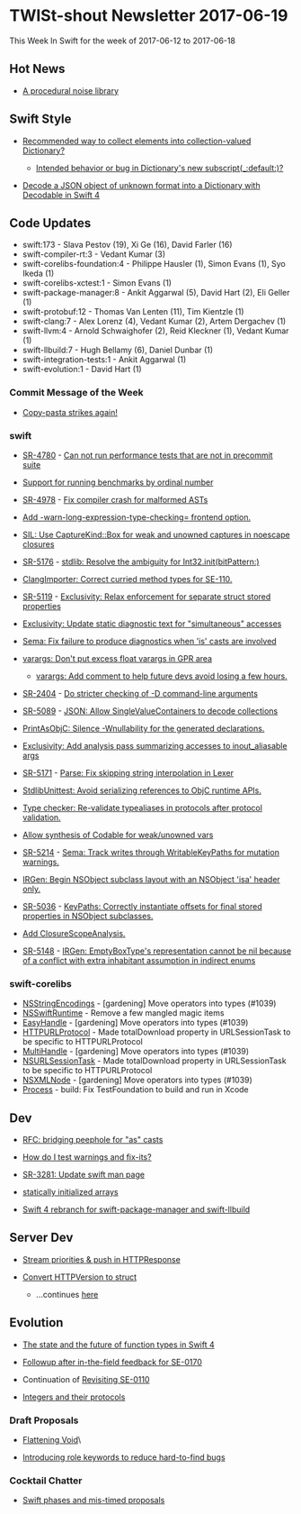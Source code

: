 # TWISt-shout Newsletter 2017-06-19
This Week In Swift for the week of 2017-06-12 to 2017-06-18

## Hot News

* [A procedural noise library](https://lists.swift.org/pipermail/swift-users/Week-of-Mon-20170605/005563.html)

## Swift Style

* [Recommended way to collect elements into collection-valued Dictionary?](https://lists.swift.org/pipermail/swift-users/Week-of-Mon-20170612/005589.html)
  * [Intended behavior or bug in Dictionary's new	subscript(_:default:)?](https://lists.swift.org/pipermail/swift-users/Week-of-Mon-20170612/005595.html)
  
* [Decode a JSON object of unknown format into a Dictionary with Decodable in Swift 4](https://lists.swift.org/pipermail/swift-users/Week-of-Mon-20170612/005597.html)

## Code Updates

* swift:173 - Slava Pestov (19), Xi Ge (16), David Farler (16)
* swift-compiler-rt:3 - Vedant Kumar (3)
* swift-corelibs-foundation:4 - Philippe Hausler (1), Simon Evans (1), Syo Ikeda (1)
* swift-corelibs-xctest:1 - Simon Evans (1)
* swift-package-manager:8 - Ankit Aggarwal (5), David Hart (2), Eli Geller (1)
* swift-protobuf:12 - Thomas Van Lenten (11), Tim Kientzle (1)
* swift-clang:7 - Alex Lorenz (4), Vedant Kumar (2), Artem Dergachev (1)
* swift-llvm:4 - Arnold Schwaighofer (2), Reid Kleckner (1), Vedant Kumar (1)
* swift-llbuild:7 - Hugh Bellamy (6), Daniel Dunbar (1)
* swift-integration-tests:1 - Ankit Aggarwal (1)
* swift-evolution:1 - David Hart (1)

### Commit Message of the Week

* [Copy-pasta strikes again!](https://github.com/apple/swift/commit/1a3115cc0a8362329795a3d5ba781abd4e4d20f7)

### swift

* [SR-4780](https://bugs.swift.org/browse/SR-4780) - [Can not run performance tests that are not in precommit suite](https://github.com/apple/swift/commit/7e6c12a0c8fcd8d8ce5dcf2aa2bf13f3955467c5)

* [Support for running benchmarks by ordinal number](https://github.com/apple/swift/commit/97d6f8dc5eb8154685cc787928554c44c96272b2)

* [SR-4978](https://bugs.swift.org/browse/SR-4780) - [Fix compiler crash for malformed ASTs](https://github.com/apple/swift/commit/c40efd41548311088130b35f3b762d87d65fe934)

* [Add -warn-long-expression-type-checking=<limit> frontend option.](https://github.com/apple/swift/commit/d26c8592222589022270ebe6cc6e84b7680063d5)
	
* [SIL: Use CaptureKind::Box for weak and unowned captures in noescape closures](https://github.com/apple/swift/commit/c46987a06b3faaaeb7cc63e7766b57502fde9e9a)

* [SR-5176](https://bugs.swift.org/browse/SR-5176) - [stdlib: Resolve the ambiguity for Int32.init(bitPattern:)](https://github.com/apple/swift/commit/90a20ea01534711a0bfbd7af9630a0a95657d08c)

* [ClangImporter: Correct curried method types for SE-110.](https://github.com/apple/swift/commit/b60aef85367ce3e69c8c23b8ecc5daaaa604c66d)

* [SR-5119](https://bugs.swift.org/browse/SR-5119) - [Exclusivity: Relax enforcement for separate struct stored properties](https://github.com/apple/swift/commit/d76ec6a8fff87fe924172d7bca5a329626877dec)

* [Exclusivity: Update static diagnostic text for "simultaneous" accesses](https://github.com/apple/swift/commit/f6df5c79b2da319c481acee14409f34cffce2e96)

* [Sema: Fix failure to produce diagnostics when 'is' casts are involved](https://github.com/apple/swift/commit/65c3565c2dbbb97cb1ed80277d54340578b53f0b)

* [varargs: Don't put excess float varargs in GPR area](https://github.com/apple/swift/commit/08503998ab81e46b0227bcf564a56cfe0474a849)
  * [varargs: Add comment to help future devs avoid losing a few hours.](https://github.com/apple/swift/commit/8e6a775181c08fd4cde40ad801b69c7847f6b907)

* [SR-2404](https://bugs.swift.org/browse/SR-2404) - [Do stricter checking of -D command-line arguments](https://github.com/apple/swift/commit/97b9886a70d0d9e685879506304b8632e252f31b)

* [SR-5089](https://bugs.swift.org/browse/SR-5089) - [JSON: Allow SingleValueContainers to decode collections](https://github.com/apple/swift/commit/48d183e62a8f275d3d7ee9de2b9c50ad1b484851)

* [PrintAsObjC: Silence -Wnullability for the generated declarations.](https://github.com/apple/swift/commit/bd0cb3de8ae74eefca9d3330248984e5d01509a1)

* [Exclusivity: Add analysis pass summarizing accesses to inout_aliasable args](https://github.com/apple/swift/commit/d2ac3d556b4f0e51808b880ce4717c6c4c5500e9)

* [SR-5171](https://bugs.swift.org/browse/SR-5171) - [Parse: Fix skipping string interpolation in Lexer](https://github.com/apple/swift/commit/c8bd1aa4018a04d53dcb3c80db1020ddcad732bc)

* [StdlibUnittest: Avoid serializing references to ObjC runtime APIs.](https://github.com/apple/swift/commit/2b415a3848b63ed53768626b68b39f7765197746)

* [Type checker: Re-validate typealiases in protocols after protocol validation.](https://github.com/apple/swift/commit/b44f24dc2da896a5de7f46aee4326842855c305c)

* [Allow synthesis of Codable for weak/unowned vars](https://github.com/apple/swift/commit/238a7a281eebc49b85197ef3c181209ca9f10c0e)

* [SR-5214](https://bugs.swift.org/browse/SR-5214) - [Sema: Track writes through WritableKeyPaths for mutation warnings.](https://github.com/apple/swift/commit/f262ced6e6cc1bc8d40058df8a71737410d2b986)

* [IRGen: Begin NSObject subclass layout with an NSObject 'isa' header only.](https://github.com/apple/swift/commit/3663c362845642e6c5c48e19c9e76552ce38a52f)

* [SR-5036](https://bugs.swift.org/browse/SR-5036) - [KeyPaths: Correctly instantiate offsets for final stored properties in NSObject subclasses.](https://github.com/apple/swift/commit/fe88bd5f3fe770169e5fe430739d91cf67f0bb46)

* [Add ClosureScopeAnalysis.](https://github.com/apple/swift/commit/3bec7d81ac646738865c3a968ef0e1428c31959a)

* [SR-5148](https://bugs.swift.org/browse/SR-5148) - [IRGen: EmptyBoxType's representation cannot be nil because of a conflict with extra inhabitant assumption in indirect enums](https://github.com/apple/swift/commit/48e889b51ba4302f948c5d91d148b96a1919dae6)

### swift-corelibs

* [NSStringEncodings](https://github.com/apple/swift-corelibs-foundation/commits/master/Foundation/NSStringEncodings.swift) - [gardening] Move operators into types (#1039)
* [NSSwiftRuntime](https://github.com/apple/swift-corelibs-foundation/commits/master/Foundation/NSSwiftRuntime.swift) - Remove a few mangled magic items
* [EasyHandle](https://github.com/apple/swift-corelibs-foundation/commits/master/Foundation/NSURLSession/http/EasyHandle.swift) - [gardening] Move operators into types (#1039)
* [HTTPURLProtocol](https://github.com/apple/swift-corelibs-foundation/commits/master/Foundation/NSURLSession/http/HTTPURLProtocol.swift) - Made totalDownload property in URLSessionTask to be specific to HTTPURLProtocol
* [MultiHandle](https://github.com/apple/swift-corelibs-foundation/commits/master/Foundation/NSURLSession/http/MultiHandle.swift) - [gardening] Move operators into types (#1039)
* [NSURLSessionTask](https://github.com/apple/swift-corelibs-foundation/commits/master/Foundation/NSURLSession/NSURLSessionTask.swift) - Made totalDownload property in URLSessionTask to be specific to HTTPURLProtocol
* [NSXMLNode](https://github.com/apple/swift-corelibs-foundation/commits/master/Foundation/NSXMLNode.swift) - [gardening] Move operators into types (#1039)
* [Process](https://github.com/apple/swift-corelibs-foundation/commits/master/Foundation/Process.swift) - build: Fix TestFoundation to build and run in Xcode

## Dev

* [RFC: bridging peephole for "as" casts](https://lists.swift.org/pipermail/swift-dev/Week-of-Mon-20170612/004776.html)

* [How do I test warnings and fix-its?](https://lists.swift.org/pipermail/swift-dev/Week-of-Mon-20170612/004788.html)

* [SR-3281: Update swift man page](https://lists.swift.org/pipermail/swift-dev/Week-of-Mon-20170612/004779.html)

* [statically initialized arrays](https://lists.swift.org/pipermail/swift-dev/Week-of-Mon-20170612/004780.html)

* [Swift 4 rebranch for swift-package-manager and	swift-llbuild](https://lists.swift.org/pipermail/swift-build-dev/Week-of-Mon-20170612/001020.html)

## Server Dev

* [Stream priorities & push in HTTPResponse](https://lists.swift.org/pipermail/swift-server-dev/Week-of-Mon-20170612/000587.html)

* [Convert HTTPVersion to struct](https://lists.swift.org/pipermail/swift-server-dev/Week-of-Mon-20170612/000574.html)
  * ...continues [here](https://lists.swift.org/pipermail/swift-server-dev/Week-of-Mon-20170612/000605.html)
  
## Evolution

* [The state and the future of function types in Swift 4](https://lists.swift.org/pipermail/swift-evolution/Week-of-Mon-20170612/037512.html)

* [Followup after in-the-field feedback for SE-0170](https://lists.swift.org/pipermail/swift-evolution/Week-of-Mon-20170612/037499.html)

* Continuation of [Revisiting SE-0110](https://lists.swift.org/pipermail/swift-evolution/Week-of-Mon-20170612/037427.html)

* [Integers and their protocols](https://lists.swift.org/pipermail/swift-evolution/Week-of-Mon-20170612/037593.html)
  
### Draft Proposals

* [Flattening Void](https://lists.swift.org/pipermail/swift-evolution/Week-of-Mon-20170612/037343.html)\

* [Introducing role keywords to reduce	hard-to-find bugs](https://lists.swift.org/pipermail/swift-evolution/Week-of-Mon-20170612/037484.html)

### Cocktail Chatter

* [Swift phases and mis-timed proposals](https://lists.swift.org/pipermail/swift-evolution/Week-of-Mon-20170612/037338.html)


